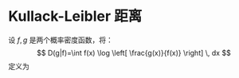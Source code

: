 # Kullack-Leibler 距离

设 $f,g$ 是两个概率密度函数，将：
$$ D(g|f)=\int f(x) \log \left[ \frac{g(x)}{f(x)} \right] \, dx  $$
定义为